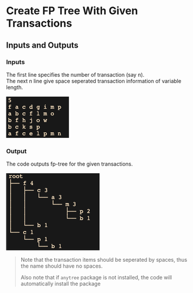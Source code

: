 # Create FP Tree With Given Transactions
## Inputs and Outputs
### Inputs
The first line specifies the number of transaction (say n).<br>
The next n line give space seperated transaction information of variable length.<br><br>
![Input](/images/input.png)
### Output
The code outputs fp-tree for the given transactions. <br><br>
![Output](/images/output.png)
> Note that the transaction items should be seperated by spaces, thus the name should have no spaces.
>
> Also note that if `anytree` package is not installed, the code will automatically install the package
